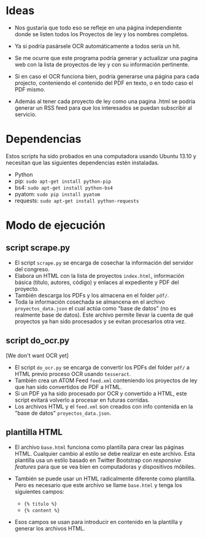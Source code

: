 # Ideas

* Nos gustaría que todo eso se refleje en una página independiente donde se listen todos los Proyectos de ley y los nombres completos.
* Ya si podría pasársele OCR automáticamente a todos sería un hit.

* Se me ocurre que este programa podría generar y actualizar una pagina web con la lista de proyectos de ley y con su información pertinente.
* Si en caso el OCR funciona bien, podría generarse una página para cada projecto, conteniendo el contenido del PDF en texto, o en todo caso el PDF mismo.
* Además al tener cada proyecto de ley como una pagina .html se podría generar un RSS feed para que los interesados se puedan subscribir al servicio.

# Dependencias
Estos scripts ha sido probados en una computadora usando Ubuntu 13.10 y
necesitan que las siguientes dependencias estén instaladas.

* Python
* pip: ``sudo apt-get install python-pip``
* bs4: ``sudo apt-get install python-bs4``
* pyatom: ``sudo pip install pyatom``
* requests: ``sudo apt-get install python-requests``

# Modo de ejecución

## script scrape.py

* El script ``scrape.py`` se encarga de cosechar la información del servidor del
congreso.
* Elabora un HTML con la lista de proyectos ``index.html``,
información básica (título, autores, código) y enlaces al expediente y PDF del
proyecto. 
* También descarga los PDFs y los almacena en el folder ``pdf/``.
* Toda la información cosechada se almancena en el archivo
  ``proyectos_data.json`` el cual actúa como "base de datos" (no es realmente
  base de datos). Este archivo permite llevar la cuenta de qué proyectos ya han
  sido procesados y se evitan procesarlos otra vez.

## script do_ocr.py
[We don't want OCR yet]

* El script ``do_ocr.py`` se encarga de convertir los PDFs del folder ``pdf/``
  a HTML previo proceso OCR usando ``tesseract``.
* También crea un ATOM Feed ``feed.xml`` conteniendo los proyectos de ley que
  han sido convertidos de PDF a HTML.
* Si un PDF ya ha sido procesado por OCR y convertido a HTML, este script
  evitará volverlo a procesar en futuras corridas.
* Los archivos HTML y el ``feed.xml`` son creados con info contenida en la
  "base de datos" ``proyectos_data.json``.

## plantilla HTML

* El archivo ``base.html`` funciona como plantilla para crear las páginas HTML.
  Cualquier cambio al estilo se debe realizar en este archivo. Esta plantilla
  usa un estilo basado en Twitter Bootstrap con *responsive features* para que
  se vea bien en computadoras y dispositivos móbiles.
* También se puede usar un HTML radicalmente diferente como plantilla. Pero es
  necesario que este archivo se llame ``base.html`` y tenga los siguientes
  campos:

     * ``{% titulo %}``
     * ``{% content %}``

* Esos campos se usan para introducir en contenido en la plantilla y generar
  los archivos HTML.




